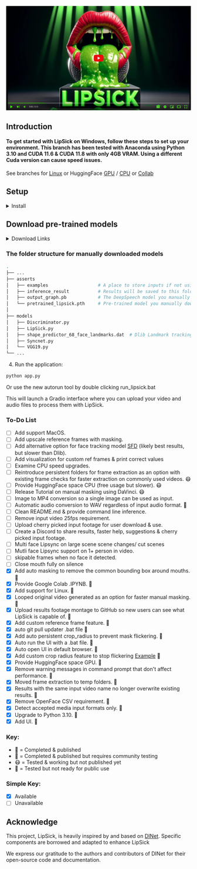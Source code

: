 
<a href="https://youtu.be/ZO2AaXXwMrw">
  <img src="/utils/logo/LipSickYouTube.jpg" alt="LipSick Logo">
</a>


## Introduction

#### To get started with LipSick on Windows, follow these steps to set up your environment. This branch has been tested with Anaconda using Python 3.10 and CUDA 11.6 & CUDA 11.8 with only 4GB VRAM. Using a different Cuda version can cause speed issues.
See branches for [Linux](https://github.com/Inferencer/LipSick/tree/linux) or HuggingFace [GPU](https://github.com/Inferencer/LipSick/tree/HuggingFace-GPU) / [CPU](https://github.com/Inferencer/LipSick/tree/HuggingFace-CPU) or [Collab](https://github.com/Inferencer/LipSick/tree/Google-Collab)

## Setup

<details>
  <summary>Install</summary>

1. Clone the repository:
```bash
git clone https://github.com/Inferencer/LipSick.git
cd LipSick
```
2. Create and activate the Anaconda environment:
```bash
conda env create -f environment.yml
conda activate LipSick
```
</details>

## Download pre-trained models
<details>
  <summary>Download Links</summary>

### For the folder ./asserts

Please download pretrained_lipsick.pth using this [link](https://github.com/Inferencer/LipSick/releases/download/v1PretrainedModels/pretrained_lipsick.pth) and place the file in the folder ./asserts

Then, download output_graph.pb using this [link](https://github.com/Inferencer/LipSick/releases/download/v1PretrainedModels/output_graph.pb) and place the file in the same folder.

### For the folder ./models

Please download shape_predictor_68_face_landmarks.dat using this [link](https://github.com/Inferencer/LipSick/releases/download/v1PretrainedModels/shape_predictor_68_face_landmarks.dat) and place the file in the folder ./models
</details>

### The folder structure for manually downloaded models
```bash
.
├── ...
├── asserts                        
│   ├── examples                   # A place to store inputs if not using gradio UI
│   ├── inference_result           # Results will be saved to this folder
│   ├── output_graph.pb            # The DeepSpeech model you manually download and place here
│   └── pretrained_lipsick.pth     # Pre-trained model you manually download and place here
│                   
├── models
│   ├── Discriminator.py
│   ├── LipSick.py
│   ├── shape_predictor_68_face_landmarks.dat  # Dlib Landmark tracking model you manually download and place here
│   ├── Syncnet.py
│   └── VGG19.py   
└── ...
```
4. Run the application:
```bash
python app.py
```
Or use the new autorun tool by double clicking run_lipsick.bat


This will launch a Gradio interface where you can upload your video and audio files to process them with LipSick.





### To-Do List

- [ ] Add support MacOS.
- [ ] Add upscale reference frames with masking. 
- [ ] Add alternative option for face tracking model [SFD](https://github.com/1adrianb/face-alignment) (likely best results, but slower than Dlib).
- [ ] Add visualization for custom ref frames & print correct values
- [ ] Examine CPU speed upgrades.
- [ ] Reintroduce persistent folders for frame extraction as an option with existing frame checks for faster extraction on commonly used videos. 😷
- [ ] Provide HuggingFace space CPU (free usage but slower). 😷
- [ ] Release Tutorial on manual masking using DaVinci. 😷
- [ ] Image to MP4 conversion so a single image can be used as input.
- [ ] Automatic audio conversion to WAV regardless of input audio format. 🤕
- [ ] Clean README.md & provide command line inference.
- [ ] Remove input video 25fps requirement.
- [ ] Upload cherry picked input footage for user download & use.
- [ ] Create a Discord to share results, faster help, suggestions & cherry picked input footage.
- [ ] Multi face Lipsync on large scene scene changes/ cut scenes
- [ ] Mutli face Lipsync support on 1+ person in video.
- [ ] skipable frames when no face it detected.
- [ ] Close mouth fully on silence
- [x] Add auto masking to remove the common bounding box around mouths. 🤢
- [x] Provide Google Colab .IPYNB. 🤮
- [x] Add support for Linux. 🤢
- [x] Looped original video generated as an option for faster manual masking. 🤮
- [x] Upload results footage montage to GitHub so new users can see what LipSick is capable of. 🤮
- [x] Add custom reference frame feature. 🤮
- [x] auto git pull updater .bat file 🤢
- [x] Add auto persistent crop_radius to prevent mask flickering. 🤮
- [x] Auto run the UI with a .bat file. 🤮
- [x] Auto open UI in default browser. 🤮
- [x] Add custom crop radius feature to stop flickering [Example](https://github.com/Inferencer/LipSick/issues/8#issuecomment-2099371266) 🤮
- [x] Provide HuggingFace space GPU. 🤮
- [x] Remove warning messages in command prompt that don't affect performance. 🤢
- [x] Moved frame extraction to temp folders. 🤮
- [x] Results with the same input video name no longer overwrite existing results. 🤮
- [x] Remove OpenFace CSV requirement. 🤮
- [x] Detect accepted media input formats only. 🤮
- [x] Upgrade to Python 3.10. 🤮
- [x] Add UI. 🤮

### Key:
- 🤮 = Completed & published
- 🤢 = Completed & published but requires community testing
- 😷 = Tested & working but not published yet
- 🤕 = Tested but not ready for public use
### Simple Key:
- [x] Available
- [ ] Unavailable

## Acknowledge

This project, LipSick, is heavily inspired by and based on [DINet](https://github.com/MRzzm/DINet). Specific components are borrowed and adapted to enhance LipSick


We express our gratitude to the authors and contributors of DINet for their open-source code and documentation.
